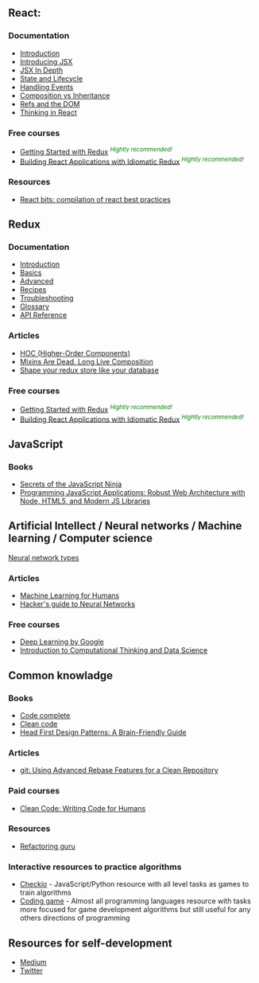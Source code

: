 ## React:

### Documentation
* [Introduction](https://facebook.github.io/react/docs/hello-world.html)
* [Introducing JSX](https://facebook.github.io/react/docs/introducing-jsx.html)
* [JSX In Depth](https://facebook.github.io/react/docs/jsx-in-depth.html)
* [State and Lifecycle](https://facebook.github.io/react/docs/state-and-lifecycle.html)
* [Handling Events](https://facebook.github.io/react/docs/handling-events.html)
* [Composition vs Inheritance](https://facebook.github.io/react/docs/composition-vs-inheritance.html)
* [Refs and the DOM](https://facebook.github.io/react/docs/refs-and-the-dom.html)
* [Thinking in React](https://facebook.github.io/react/docs/thinking-in-react.html)

### Free courses
* [Getting Started with Redux](https://egghead.io/courses/getting-started-with-redux) <sup style="color: green">_Hightly recommended!_</sup>
* [Building React Applications with Idiomatic Redux](https://egghead.io/courses/building-react-applications-with-idiomatic-redux) <sup style="color: green">_Hightly recommended!_</sup>

### Resources
* [React bits: compilation of react best practices](https://www.gitbook.com/book/vasanthk/react-bits)

## Redux

### Documentation
* [Introduction](http://redux.js.org/docs/introduction/index.html)
* [Basics](http://redux.js.org/docs/basics/index.html)
* [Advanced](http://redux.js.org/docs/advanced/index.html)
* [Recipes](http://redux.js.org/docs/recipes/index.html)
* [Troubleshooting](http://redux.js.org/docs/Troubleshooting.html)
* [Glossary](http://redux.js.org/docs/Glossary.html)
* [API Reference](http://redux.js.org/docs/api/index.html)

### Articles
* [HOC (Higher-Order Components)](https://facebook.github.io/react/docs/higher-order-components.html)
* [Mixins Are Dead. Long Live Composition](https://medium.com/@dan_abramov/mixins-are-dead-long-live-higher-order-components-94a0d2f9e750#.wyfzsauqe)
* [Shape your redux store like your database](https://hackernoon.com/shape-your-redux-store-like-your-database-98faa4754fd5)

### Free courses
* [Getting Started with Redux](https://egghead.io/courses/getting-started-with-redux) <sup style="color: green">_Hightly recommended!_</sup>
* [Building React Applications with Idiomatic Redux](https://egghead.io/courses/building-react-applications-with-idiomatic-redux) <sup style="color: green">_Hightly recommended!_</sup>

## JavaScript

### Books
* [Secrets of the JavaScript Ninja](https://www.amazon.com/Secrets-JavaScript-Ninja-John-Resig/dp/193398869X)
* [Programming JavaScript Applications: Robust Web Architecture with Node, HTML5, and Modern JS Libraries](https://www.amazon.com/Programming-JavaScript-Applications-Architecture-Libraries/dp/1491950293/ref=sr_1_1?s=books&ie=UTF8&qid=1503924891&sr=1-1&keywords=Programming+JavaScript+Applications)

## Artificial Intellect / Neural networks / Machine learning / Computer science

[Neural network types](http://www.asimovinstitute.org/wp-content/uploads/2016/09/neuralnetworks.png)

### Articles
* [Machine Learning for Humans](https://medium.com/machine-learning-for-humans?source=logo-3e476efd1ec---e8dd9a6c82a5)
* [Hacker's guide to Neural Networks](http://karpathy.github.io/neuralnets/)

### Free courses
* [Deep Learning by Google](https://www.udacity.com/course/deep-learning--ud730)
* [Introduction to Computational Thinking and Data Science](https://courses.edx.org/courses/course-v1:MITx+6.00.2x_7+1T2017/course/)

## Common knowladge

### Books
* [Code complete](https://www.amazon.com/Code-Complete-Practical-Handbook-Construction/dp/0735619670/ref=sr_1_1?ie=UTF8&qid=1503924625&sr=8-1&keywords=code+complete)
* [Clean code](https://www.amazon.com/Clean-Code-Handbook-Software-Craftsmanship-ebook/dp/B001GSTOAM/ref=sr_1_6?ie=UTF8&qid=1503924582&sr=8-6&keywords=code+complete)
* [Head First Design Patterns: A Brain-Friendly Guide](https://www.amazon.com/Head-First-Design-Patterns-Brain-Friendly/dp/0596007124/ref=sr_1_2?s=books&ie=UTF8&qid=1503924943&sr=1-2&keywords=programming+patterns)

### Articles
* [git: Using Advanced Rebase Features for a Clean Repository](https://mtyurt.net/2017/08/08/git-using-advanced-rebase-features-for-a-clean-repository/)

### Paid courses
* [Clean Code: Writing Code for Humans](https://www.pluralsight.com/courses/writing-clean-code-humans)

### Resources
* [Refactoring guru](https://refactoring.guru/)

### Interactive resources to practice algorithms
* [Checkio](https://checkio.org/) - JavaScript/Python resource with all level tasks as games to train algorithms
* [Coding game](https://www.codingame.com/start) - Almost all programming languages resource with tasks more focused for game development algorithms but still useful for any others directions of programming


## Resources for self-development
* [Medium](https://medium.com/)
* [Twitter](https://twitter.com/)

